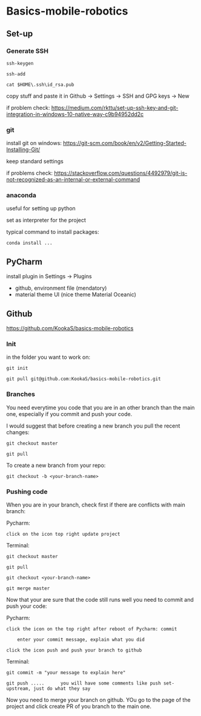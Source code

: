 # Basics-mobile-robotics
## Set-up

### Generate SSH
    
    ssh-keygen
    
    ssh-add
    
    cat $HOME\.ssh\id_rsa.pub
    
copy stuff and paste it in Github -> Settings -> SSH and GPG keys -> New

if problem check: https://medium.com/rkttu/set-up-ssh-key-and-git-integration-in-windows-10-native-way-c9b94952dd2c

### git

install git on windows: https://git-scm.com/book/en/v2/Getting-Started-Installing-Git/

keep standard settings

if problems check: https://stackoverflow.com/questions/4492979/git-is-not-recognized-as-an-internal-or-external-command

### anaconda

useful for setting up python

set as interpreter for the project

typical command to install packages:

    conda install ...

## PyCharm

install plugin in Settings -> Plugins

- github, environment file    (mendatory)
- material theme UI              (nice theme Material Oceanic)

## Github

https://github.com/KookaS/basics-mobile-robotics

### Init

in the folder you want to work on:

    git init
    
    git pull git@github.com:KookaS/basics-mobile-robotics.git
    
### Branches

You need everytime you code that you are in an other branch than the main one, especially if you commit and push your code.

I would suggest that before creating a new branch you pull the recent changes:

    git checkout master
    
    git pull

To create a new branch from your repo:

    git checkout -b <your-branch-name>
    
### Pushing code

When you are in your branch, check first if there are conflicts with main branch:

Pycharm:

    click on the icon top right update project

Terminal:

    git checkout master
    
    git pull
    
    git checkout <your-branch-name>
    
    git merge master
    
Now that your are sure that the code still runs well you need to commit and push your code:

Pycharm: 

    click the icon on the top right after reboot of Pycharm: commit
    
        enter your commit message, explain what you did
        
    click the icon push and push your branch to github
    
Terminal:

    git commit -m "your message to explain here"
    
    git push .....      you will have some comments like push set-upstream, just do what they say
  
Now you need to merge your branch on github. YOu go to the page of the project and click create PR of you branch to the main one.
    


